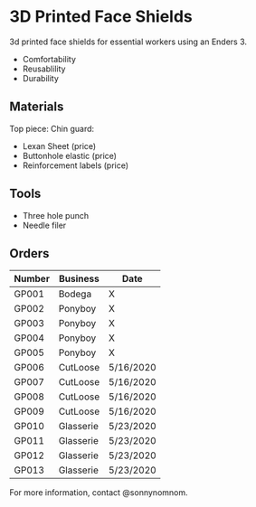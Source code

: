 # 3D Printed Face Shields

3d printed face shields for essential workers using an Enders 3.

- Comfortability 
- Reusablility
- Durability

## Materials

Top piece:
Chin guard:

- Lexan Sheet (price)
- Buttonhole elastic (price)
- Reinforcement labels (price)

## Tools

- Three hole punch
- Needle filer

## Orders

| Number | Business | Date |
| --- | --- | --- |
| GP001 | Bodega | X |
| GP002 | Ponyboy | X |
| GP003 | Ponyboy | X |
| GP004 | Ponyboy | X |
| GP005 | Ponyboy | X |
| GP006 | CutLoose | 5/16/2020 |
| GP007 | CutLoose | 5/16/2020 |
| GP008 | CutLoose | 5/16/2020 |
| GP009 | CutLoose | 5/16/2020 |
| GP010 | Glasserie | 5/23/2020 |
| GP011 | Glasserie | 5/23/2020 |
| GP012 | Glasserie | 5/23/2020 |
| GP013 | Glasserie | 5/23/2020 |

For more information, contact @sonnynomnom.
